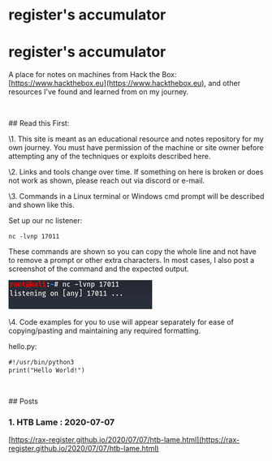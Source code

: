 # register's accumulator

# register's accumulator

A place for notes on machines from Hack the Box: [https://www.hackthebox.eu](https://www.hackthebox.eu), and other resources I've found and learned from on my journey. 

<p>&nbsp;</p>
## Read this First:

\1. This site is meant as an educational resource and notes repository for my own journey. You must have permission of the machine or site owner before attempting any of the techniques or exploits described here.

\2. Links and tools change over time. If something on here is broken or does not work as shown, please reach out via discord or e-mail.

\3. Commands in a Linux terminal or Windows cmd prompt will be described and shown like this. 

Set up our nc listener:

    nc -lvnp 17011

These commands are shown so you can copy the whole line and not have to remove a prompt or other extra characters. In most cases, I also post a screenshot of the command and the expected output.

![](images/nc_listen.png "listener setup")

\4. Code examples for you to use will appear separately for ease of copying/pasting and maintaining any required formatting. 

hello.py:

    #!/usr/bin/python3
    print("Hello World!")
            


<p>&nbsp;</p>
## Posts

### 1. HTB Lame : 2020-07-07 
[https://rax-register.github.io/2020/07/07/htb-lame.html](https://rax-register.github.io/2020/07/07/htb-lame.html)
